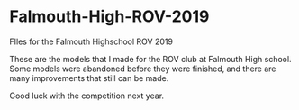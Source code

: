 # Falmouth-High-ROV-2019
FIles for the Falmouth Highschool ROV 2019

These are the models that I made for the ROV club at Falmouth High school. Some models were abandoned before they were finished,
and there are many improvements that still can be made.

Good luck with the competition next year.
